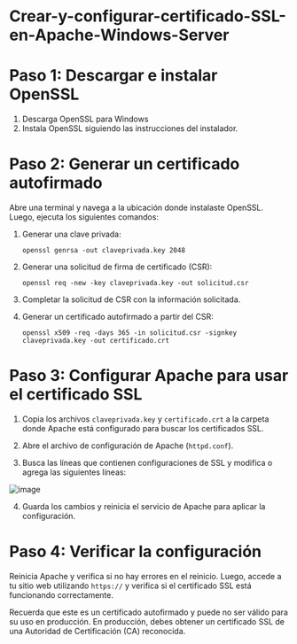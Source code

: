 # Crear-y-configurar-certificado-SSL-en-Apache-Windows-Server
# Paso 1: Descargar e instalar OpenSSL

1. Descarga OpenSSL para Windows 
2. Instala OpenSSL siguiendo las instrucciones del instalador.

# Paso 2: Generar un certificado autofirmado

Abre una terminal y navega a la ubicación donde instalaste OpenSSL. Luego, ejecuta los siguientes comandos:

1. Generar una clave privada:
   
   `openssl genrsa -out claveprivada.key 2048`
   

2. Generar una solicitud de firma de certificado (CSR):
   
   `openssl req -new -key claveprivada.key -out solicitud.csr`
   

3. Completar la solicitud de CSR con la información solicitada.

4. Generar un certificado autofirmado a partir del CSR:
   
   `openssl x509 -req -days 365 -in solicitud.csr -signkey claveprivada.key -out certificado.crt`

# Paso 3: Configurar Apache para usar el certificado SSL

1. Copia los archivos `claveprivada.key` y `certificado.crt` a la carpeta donde Apache está configurado para buscar los certificados SSL.

2. Abre el archivo de configuración de Apache (`httpd.conf`).

3. Busca las líneas que contienen configuraciones de SSL y modifica o agrega las siguientes líneas:

![image](https://github.com/jooseeruu/Crear-y-configurar-certificado-SSL-en-Apache-Windows-Server/assets/120745808/af9f1805-e647-4fd1-a4f7-8a7eb2dd31d5)


4. Guarda los cambios y reinicia el servicio de Apache para aplicar la configuración.

# Paso 4: Verificar la configuración

Reinicia Apache y verifica si no hay errores en el reinicio. Luego, accede a tu sitio web utilizando `https://` y verifica si el certificado SSL está funcionando correctamente.

Recuerda que este es un certificado autofirmado y puede no ser válido para su uso en producción. En producción, debes obtener un certificado SSL de una Autoridad de Certificación (CA) reconocida.


